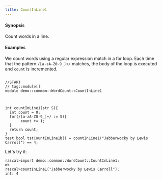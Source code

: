 ```yaml
---
title: CountInLine1
---
```


#### Synopsis

Count words in a line.

#### Examples

We count words using a regular expression match in a for loop.
Each time that the pattern `/[a-zA-Z0-9_]+/` matches, the body of the loop is executed
and `count` is incremented.

```rascal

//START
// tag::module[]
module demo::common::WordCount::CountInLine1



int countInLine1(str S){
  int count = 0;
  for(/[a-zA-Z0-9_]+/ := S){
       count += 1;
  }
  return count;
}
test bool tstCountInLine1b() = countInLine1("Jabberwocky by Lewis Carroll") == 4;

```

                
Let's try it:

```rascal-shell
rascal>import demo::common::WordCount::CountInLine1;
ok
rascal>countInLine1("Jabberwocky by Lewis Carroll");
int: 4
```


